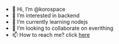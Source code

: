 - 👋 Hi, I’m @korospace
- 👀 I’m interested in backend
- 🌱 I’m currently learning nodejs
- 💞️ I’m looking to collaborate on everithing
- 📫 How to reach me? click <a href="mailto:bagaselkoro@gmail.com">here</a>

<!---
korospace/korospace is a ✨ special ✨ repository because its `README.md` (this file) appears on your GitHub profile.
You can click the Preview link to take a look at your changes.
--->
